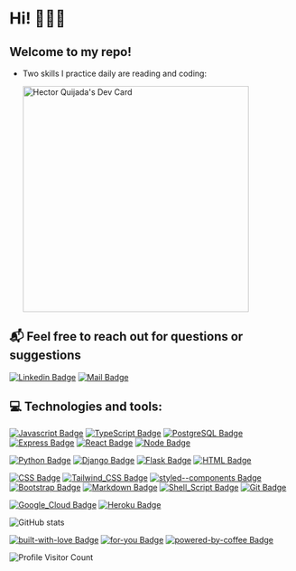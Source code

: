 # Hi! 🙋🏻‍♂

## Welcome to my repo!

- Two skills I practice daily are reading and coding:

  <a ><img src="https://api.daily.dev/devcards/34ece0200fc14033a5d22762f7670160.png?r=3lf" width="400" alt="Hector Quijada's Dev Card"/></a>

## 📬 Feel free to reach out for questions or suggestions

[![Linkedin Badge](https://img.shields.io/badge/LinkedIn-0077B5?style=for-the-badge&logo=linkedin&logoColor=white)](https://linkedin.com/in/hector-quijada)
[![Mail Badge](https://img.shields.io/badge/Gmail-D14836?style=for-the-badge&logo=gmail&logoColor=white)](mailto:hector.quijada2121@gmail.com)

## 💻 Technologies and tools:

[![Javascript Badge](https://img.shields.io/badge/JavaScript-F7DF1E?style=for-the-badge&logo=javascript&logoColor=black)](https://github.com/ai21212019)
[![TypeScript Badge](https://img.shields.io/badge/TypeScript-007ACC?style=for-the-badge&logo=typescript&logoColor=white)](https://github.com/ai21212019)
[![PostgreSQL Badge](https://img.shields.io/badge/PostgreSQL-316192?style=for-the-badge&logo=postgresql&logoColor=white)](https://github.com/ai21212019)
[![Express Badge](https://img.shields.io/badge/Express.js-404D59?style=for-the-badge)](https://github.com/ai21212019)
[![React Badge](https://img.shields.io/badge/React-20232A?style=for-the-badge&logo=react&logoColor=61DAFB)](https://github.com/ai21212019)
[![Node Badge](https://img.shields.io/badge/Node.js-43853D?style=for-the-badge&logo=node.js&logoColor=white)](https://github.com/ai21212019)

[![Python Badge](https://img.shields.io/badge/Python-3776AB?style=for-the-badge&logo=python&logoColor=white)](https://github.com/ai21212019)
[![Django Badge](https://img.shields.io/badge/Django-092E20?style=for-the-badge&logo=django&logoColor=white)](https://github.com/ai21212019)
[![Flask Badge](https://img.shields.io/badge/Flask-000000?style=for-the-badge&logo=flask&logoColor=white)](https://github.com/ai21212019)
[![HTML Badge](https://img.shields.io/badge/HTML5-E34F26?style=for-the-badge&logo=html5&logoColor=white)](https://github.com/ai21212019)

[![CSS Badge](https://img.shields.io/badge/CSS3-1572B6?style=for-the-badge&logo=css3&logoColor=white)](https://github.com/ai21212019)
[![Tailwind_CSS Badge](https://img.shields.io/badge/Tailwind_CSS-38B2AC?style=for-the-badge&logo=tailwind-css&logoColor=white)](https://github.com/ai21212019)
[![styled--components Badge](https://img.shields.io/badge/styled--components-DB7093?style=for-the-badge&logo=styled-components&logoColor=white)](https://github.com/ai21212019)
[![Bootstrap Badge](https://img.shields.io/badge/Bootstrap-563D7C?style=for-the-badge&logo=bootstrap&logoColor=white)](https://github.com/ai21212019)
[![Markdown Badge](https://img.shields.io/badge/Markdown-000000?style=for-the-badge&logo=markdown&logoColor=white)](https://github.com/19smabtahinoor)
[![Shell_Script Badge](https://img.shields.io/badge/Shell_Script-121011?style=for-the-badge&logo=gnu-bash&logoColor=white)](https://github.com/ai21212019)
[![Git Badge](https://img.shields.io/badge/git-f34f29?style=for-the-badge&logo=git&logoColor=white)](https://github.com/ai21212019)

[![Google_Cloud Badge](https://img.shields.io/badge/Google_Cloud-4285F4?style=for-the-badge&logo=google-cloud&logoColor=white)](https://github.com/ai21212019)
[![Heroku Badge](https://img.shields.io/badge/Heroku-430098?style=for-the-badge&logo=heroku&logoColor=white)](https://github.com/ai21212019)

![GitHub stats](https://github-readme-stats.vercel.app/api?username=ai21212019&show_icons=true&theme=gotham)

[![built-with-love Badge](https://forthebadge.com/images/badges/built-with-love.svg)](https://github.com/ai21212019)
[![for-you Badge](https://forthebadge.com/images/badges/for-you.svg)](https://github.com/ai21212019)
[![powered-by-coffee Badge](https://forthebadge.com/images/badges/powered-by-coffee.svg)](https://github.com/ai21212019)

![Profile Visitor Count](https://visitor-badge.laobi.icu/badge?page_id=ai21212019.ai21212019)
